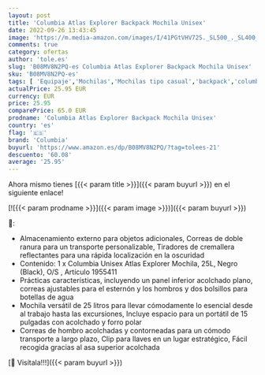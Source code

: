 ```yaml
---
layout: post
title: 'Columbia Atlas Explorer Backpack Mochila Unisex'
date: 2022-09-26 13:43:45
image: 'https://m.media-amazon.com/images/I/41PGtVHV72S._SL500_._SL400_.jpg'
comments: true
category: ofertas
author: 'tole.es'
slug: 'B08MV8N2PQ-es Columbia Atlas Explorer Backpack Mochila Unisex'
sku: 'B08MV8N2PQ-es'
tags: [ 'Equipaje','Mochilas','Mochilas tipo casual','backpack','columbia','mochila','unisex','🇪🇸', ]
actualPrice: 25.95 EUR
currency: EUR
price: 25.95
comparePrice: 65.0 EUR
prodname: 'Columbia Atlas Explorer Backpack Mochila Unisex'
country: 'es'
flag: '🇪🇸'
brand: 'Columbia'
buyurl: 'https://www.amazon.es/dp/B08MV8N2PQ/?tag=tolees-21'
descuento: '60.08'
average: '25.95'
---
```


Ahora mismo tienes [{{< param title >}}]({{< param buyurl >}}) en el siguiente enlace!

[![{{< param prodname >}}]({{< param image >}})]({{< param buyurl >}})

🔎:

- Almacenamiento externo para objetos adicionales, Correas de doble ranura para un transporte personalizable, Tiradores de cremallera reflectantes para una rápida localización en la oscuridad
- Contenido: 1 x Columbia Unisex Atlas Explorer Mochila, 25L, Negro (Black), O/S , Artículo 1955411
- Prácticas características, incluyendo un panel inferior acolchado plano, correas ajustables para el esternón y los hombros y dos bolsillos para botellas de agua
- Mochila versátil de 25 litros para llevar cómodamente lo esencial desde al trabajo hasta las excursiones, Incluye espacio para un portátil de 15 pulgadas con acolchado y forro polar
- Correas de hombro acolchadas y contorneadas para un cómodo transporte a largo plazo, Clip para llaves en un lugar estratégico, Fácil recogida gracias al asa superior acolchada

[🛒 Visítala!!!]({{< param buyurl >}})

